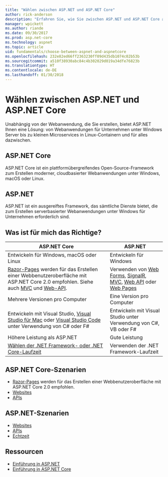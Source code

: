 ```yaml
---
title: "Wählen zwischen ASP.NET und ASP.NET Core"
author: rick-anderson
description: "Erfahren Sie, wie Sie zwischen ASP.NET und ASP.NET Core auswählen."
manager: wpickett
ms.author: riande
ms.date: 09/30/2017
ms.prod: asp.net-core
ms.technology: aspnet
ms.topic: article
uid: fundamentals/choose-between-aspnet-and-aspnetcore
ms.openlocfilehash: 232e82ed66ff2363230ff09d435db1074c02b53b
ms.sourcegitcommit: a510f38930abc84c4b302029d019a34dfe76823b
ms.translationtype: HT
ms.contentlocale: de-DE
ms.lasthandoff: 01/30/2018
---
```

# <a name="choose-between-aspnet-and-aspnet-core"></a>Wählen zwischen ASP.NET und ASP.NET Core 

Unabhängig von der Webanwendung, die Sie erstellen, bietet ASP.NET Ihnen eine Lösung: von Webanwendungen für Unternehmen unter Windows Server bis zu kleinen Microservices in Linux-Containern und für alles dazwischen.

## <a name="aspnet-core"></a>ASP.NET Core

ASP.NET Core ist ein plattformübergreifendes Open-Source-Framework zum Erstellen moderner, cloudbasierter Webanwendungen unter Windows, macOS oder Linux.

## <a name="aspnet"></a>ASP.NET

ASP.NET ist ein ausgereiftes Framework, das sämtliche Dienste bietet, die zum Erstellen serverbasierter Webanwendungen unter Windows für Unternehmen erforderlich sind.

## <a name="which-one-is-right-for-me"></a>Was ist für mich das Richtige?

| ASP.NET Core | ASP.NET |
|---|---|
|Entwickeln für Windows, macOS oder Linux|Entwickeln für Windows|
|[Razor-Pages](xref:mvc/razor-pages/index) werden für das Erstellen einer Webbenutzeroberfläche mit ASP.NET Core 2.0 empfohlen. Siehe auch [MVC](xref:mvc/overview) und [Web-API](xref:tutorials/first-web-api).|Verwenden von [Web Forms](https://docs.microsoft.com/aspnet/web-forms), [SignalR](https://docs.microsoft.com/aspnet/signalr), [MVC](https://docs.microsoft.com/aspnet/mvc), [Web API](https://docs.microsoft.com/aspnet/web-api/) oder [Web Pages](https://docs.microsoft.com/aspnet/web-pages)|
|Mehrere Versionen pro Computer|Eine Version pro Computer|
|Entwickeln mit Visual Studio, [Visual Studio für Mac](https://www.visualstudio.com/vs/visual-studio-mac/) oder [Visual Studio Code](https://code.visualstudio.com/) unter Verwendung von C# oder F#|Entwickeln mit Visual Studio unter Verwendung von C#, VB oder F#|
|Höhere Leistung als ASP.NET|Gute Leistung|
|[Wählen der .NET Framework- oder .NET Core-Laufzeit](https://docs.microsoft.com/dotnet/articles/standard/choosing-core-framework-server)|Verwenden der .NET Framework-Laufzeit|

## <a name="aspnet-core-scenarios"></a>ASP.NET Core-Szenarien

<!-- update link to Razor Pages mvc movie series when done -->
* [Razor-Pages](xref:mvc/razor-pages/index) werden für das Erstellen einer Webbenutzeroberfläche mit ASP.NET Core 2.0 empfohlen.
* [Websites](xref:tutorials/first-mvc-app/index)
* [APIs](xref:tutorials/first-web-api)

## <a name="aspnet-scenarios"></a>ASP.NET-Szenarien

* [Websites](https://docs.microsoft.com/aspnet/mvc)
* [APIs](https://docs.microsoft.com/aspnet/web-api)
* [Echtzeit](https://docs.microsoft.com/aspnet/signalr)

## <a name="resources"></a>Ressourcen

* [Einführung in ASP.NET](https://docs.microsoft.com/aspnet/overview)
* [Einführung in ASP.NET Core](xref:index)

